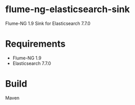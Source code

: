 # flume-ng-elasticsearch-sink
Flume-NG 1.9 Sink for Elasticsearch 7.7.0

# Requirements
* Flume-NG 1.9
* Elasticsearch 7.7.0

# Build
  Maven

